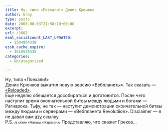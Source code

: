 ```yaml
---
title: Ну, типа «Поехали!» Денис Крючков
author: Gray
type: posts
date: 2003-08-03T21:50:10+00:00
excerpt:
url: /3602
esml_socialcount_LAST_UPDATED:
  - 1504954338
essb_cache_expire:
  - 1610520335
categories:
  - Uncategorized

---
```








Ну, типа &#171;Поехали!&#187;  
Денис Крючков выкатил новую версию &#171;Вебпланеты&#187;. Так сказать &#8212; <a href="http://www.webplanet.ru/" target="_blank">&#171;Reloaded&#187;</a>.  
Еще неделю обещается дособираться и доготовится. После чего наступит время окончательной битвы между людьми и богами &#8212; Рагнарока. Тьфу, не так &#8212; наступит демонстрации окончательной битвы между людьми и серверами &#8212; &#171;Вебпланета:Revolutiion&#187;. Disclaimer &#8212; я не давал вам <a href="http://revolution.webplanet.ru/" target="_blank">эту</a> ссылку.  
P.S. <font size="1">/в стиле &#171;Малыш и Карлсон&#187;/</font> Представляю, что скажет Греков&#8230;